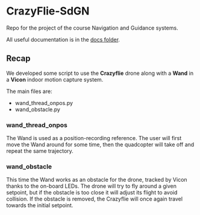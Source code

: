 # CrazyFlie-SdGN
Repo for the project of the course Navigation and Guidance systems.

All useful documentation is in the [docs folder](docs).

## Recap
We developed some script to use the __Crazyflie__ drone along with a __Wand__ 
in a __Vicon__ indoor motion capture system.

The main files are:
- wand_thread_onpos.py
- wand_obstacle.py

### wand_thread_onpos
The Wand is used as a position-recording reference. The user will first move
the Wand around for some time, then the quadcopter will take off and repeat
the same trajectory. 

### wand_obstacle
This time the Wand works as an obstacle for the drone, tracked by Vicon
thanks to the on-board LEDs. The drone will try to fly around a given setpoint,
but if the obstacle is too close it will adjust its flight to avoid collision.
If the obstacle is removed, the Crazyflie will once again travel towards the
initial setpoint.